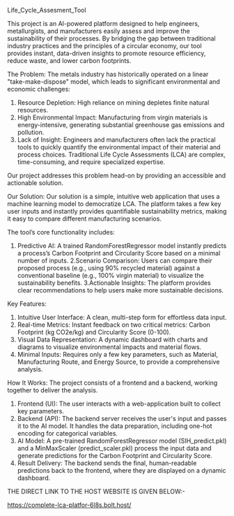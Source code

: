 Life_Cycle_Assesment_Tool

This project is an AI-powered platform designed to help engineers, metallurgists, and manufacturers easily assess and improve the sustainability of their processes. By bridging the gap between traditional industry practices and the principles of a circular economy, our tool provides instant, data-driven insights to promote resource efficiency, reduce waste, and lower carbon footprints.

The Problem:
The metals industry has historically operated on a linear "take-make-dispose" model, which leads to significant environmental and economic challenges:

1. Resource Depletion: High reliance on mining depletes finite natural resources.
2. High Environmental Impact: Manufacturing from virgin materials is energy-intensive, generating substantial greenhouse gas emissions and pollution.
3. Lack of Insight: Engineers and manufacturers often lack the practical tools to quickly quantify the environmental impact of their material and process choices. Traditional Life Cycle Assessments (LCA) are complex, time-consuming, and require specialized expertise.

Our project addresses this problem head-on by providing an accessible and actionable solution.

Our Solution:
Our solution is a simple, intuitive web application that uses a machine learning model to democratize LCA. The platform takes a few key user inputs and instantly provides quantifiable sustainability metrics, making it easy to compare different manufacturing scenarios.

The tool’s core functionality includes:

1. Predictive AI: A trained RandomForestRegressor model instantly predicts a process’s Carbon Footprint and Circularity Score based on a minimal number of inputs.
2.Scenario Comparison: Users can compare their proposed process (e.g., using 90% recycled material) against a conventional baseline (e.g., 100% virgin material) to visualize the sustainability benefits.
3.Actionable Insights: The platform provides clear recommendations to help users make more sustainable decisions.

Key Features:
1. Intuitive User Interface: A clean, multi-step form for effortless data input.
2. Real-time Metrics: Instant feedback on two critical metrics: Carbon Footprint (kg CO2e/kg) and Circularity Score (0-100).
3. Visual Data Representation: A dynamic dashboard with charts and diagrams to visualize environmental impacts and material flows.
4. Minimal Inputs: Requires only a few key parameters, such as Material, Manufacturing Route, and Energy Source, to provide a comprehensive analysis.

How It Works:
The project consists of a frontend and a backend, working together to deliver the analysis.

1. Frontend (UI): The user interacts with a web-application built to collect key parameters.
2. Backend (API): The backend server receives the user's input and passes it to the AI model. It handles the data preparation, including one-hot encoding for categorical variables.
3. AI Model: A pre-trained RandomForestRegressor model (SIH_predict.pkl) and a MinMaxScaler (predict_scaler.pkl) process the input data and generate predictions for the Carbon Footprint and Circularity Score.
4. Result Delivery: The backend sends the final, human-readable predictions back to the frontend, where they are displayed on a dynamic dashboard.

THE DIRECT LINK TO THE HOST WEBSITE IS GIVEN BELOW:-

https://complete-lca-platfor-6l8s.bolt.host/

